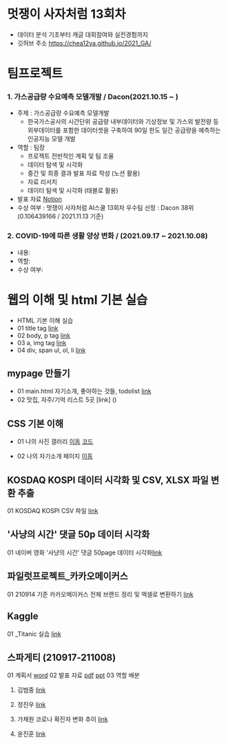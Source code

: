 # 멋쟁이 사자처럼 13회차 
* 데이터 분석 기초부터 캐글 대회참여와 실전경험까지
* 깃허브 주소 https://chea12ya.github.io/2021_GA/


# 팀프로젝트
### 1. 가스공급량 수요예측 모델개발 / Dacon(2021.10.15 ~ )
  * 주제
    : 가스공급량 수요예측 모델개발
    - 한국가스공사의 시간단위 공급량 내부데이터와 기상정보 및 가스외 발전량 등 외부데이터를 포함한 데이터셋을 구축하여 90일 한도 일간 공급량을 예측하는 인공지능 모델 개발
  * 역할
    : 팀장 
      - 프로젝트 전반적인 계획 및 팀 조율
      - 데이터 탐색 및 시각화
      - 중간 및 최종 결과 발표 자료 작성 (노션 활용)
      - 자료 리서치
      - 데이터 탐색 및 시각화 (태블로 활용)
  * 발표 자료 [Notion](https://tulip-starflower-2f6.notion.site/Team-Project-2nd-e4fe4fbfc5224661ad60074883f00e58)
  * 수상 여부
    : 멋쟁이 사자처럼 AI스쿨 13회차 우수팀 선정
    : Dacon 38위(0.106439166 / 2021.11.13 기준)
  
### 2. COVID-19에 따른 생활 양상 변화 / (2021.09.17 ~ 2021.10.08)
  * 내용:
  * 역할:
  * 수상 여부:

# 웹의 이해 및 html 기본 실습
 * HTML 기본 이해 실습
 * 01 title tag [link](https://github.com/chea12ya/2021_GA/blob/main/web_html/01_html_title.html)
 * 02 body, p tag [link](https://github.com/chea12ya/2021_GA/blob/main/web_html/02_html_body.html)
 * 03 a, img tag [link](https://github.com/chea12ya/2021_GA/blob/main/web_html/03_html_link_img.html)
 * 04 div, span ul, ol, li [link](https://github.com/chea12ya/2021_GA/blob/main/web_html/04_html_div_span.html)


## mypage 만들기
 * 01 main.html 자기소개, 좋아하는 것들, todolist [link](https://chea12ya.github.io/2021_GA/02_css_gallery/main.html)
 * 02 맛집, 자주/기억 리스트 5곳 [link] ()


## CSS 기본 이해
* 01 나의 사진 갤러리
[이동](https://chea12ya.github.io/2021_GA/02_css_gallery/14_img.html)
[코드](https://github.com/chea12ya/2021_GA/blob/main/02_css_gallery/14_img.html)

* 02 나의 자기소개 페이지
[이동](https://chea12ya.github.io/2021_GA/02_css_gallery/main.html)


## KOSDAQ KOSPI 데이터 시각화 및 CSV, XLSX 파일 변환 추출
01 KOSDAQ KOSPI CSV 파일 [link](https://github.com/chea12ya/2021_GA/blob/main/05_210908%20KOSDAQ%20KOSPI/210908%20KOSDAQ%20%EC%A7%80%EC%88%98.csv)


## '사냥의 시간' 댓글 50p 데이터 시각화
01 네이버 영화 '사냥의 시간' 댓글 50page 데이터 시각화[link](https://github.com/chea12ya/2021_GA/blob/main/03_%EB%84%A4%EC%9D%B4%EB%B2%84_%EC%98%81%ED%99%94_%EB%A6%AC%EB%B7%B0_50/%EA%B0%80%EC%B1%84%EC%9B%90_%EC%82%AC%EB%83%A5%EC%9D%98%20%EC%8B%9C%EA%B0%84_50.png)


## 파일럿프로젝트_카카오메이커스
01 210914 기준 카카오메이커스 전체 브랜드 정리 및 엑셀로 변환하기 [link](https://github.com/chea12ya/2021_GA/blob/main/06_210914%20%ED%8C%8C%EC%9D%BC%EB%9F%BF%ED%94%84%EB%A1%9C%EC%A0%9D%ED%8A%B8_%EC%B9%B4%EC%B9%B4%EC%98%A4%EC%BB%A4%EB%A8%B8%EC%8A%A4/210914%20%EA%B0%80%EC%B1%84%EC%9B%90%20%ED%8C%8C%EC%9D%BC%EB%9F%BF%20%ED%94%84%EB%A1%9C%EC%A0%9D%ED%8A%B8_%EC%B9%B4%EC%B9%B4%EC%98%A4%EB%A9%94%EC%9D%B4%EC%BB%A4%EC%8A%A4.ipynb)

## Kaggle
01 _Titanic 실습 [link](https://github.com/chea12ya/2021_GA/blob/main/05_Titanic/210915-titanic.ipynb)

## 스파게티 (210917-211008)
01 계획서 [word](https://chea12ya.github.io/2021_GA/211007_스파게티/LikeLion_프로젝트계획서_포맷_스파게티.docx)
02 발표 자료 [pdf](https://chea12ya.github.io/2021_GA/211007_스파게티/발표자료/211008_스파게티.pdf) [ppt](https://chea12ya.github.io/2021_GA/211007_스파게티/발표자료/211008_스파게티.pptx)
03 역할 배분
1) 김범중 [link](https://github.com/chea12ya/2021_GA/211007_스파게티/팀원코드/김범중_지하철이용객코드/지하철_승하차/06_지하철월별_승차인원_그래프.html)
2) 정진우 [link](https://chea12ya.github.io/2021_GA/211007_스파게티/팀원코드/정진우_공공자전거이용객코드/TP_bike_19.ipynb)

3) 가채원 코로나 확진자 변화 추이 [link](https://github.com/chea12ya/2021_GA/blob/main/211007_%EC%8A%A4%ED%8C%8C%EA%B2%8C%ED%8B%B0/%ED%8C%80%EC%9B%90%EC%BD%94%EB%93%9C/%EA%B0%80%EC%B1%84%EC%9B%90_%EC%BD%94%EB%A1%9C%EB%82%98%ED%99%95%EC%A7%84%EC%9E%90%EC%BD%94%EB%93%9C.ipynb) 
4) 윤진훈 [link]()
